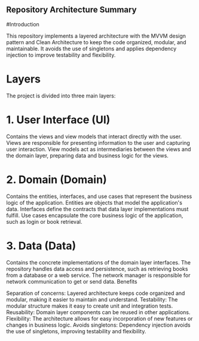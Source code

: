 ## Repository Architecture Summary
#Introduction

This repository implements a layered architecture with the MVVM design pattern and Clean Architecture to keep the code organized, modular, and maintainable. It avoids the use of singletons and applies dependency injection to improve testability and flexibility.

# Layers

The project is divided into three main layers:

# 1. User Interface (UI)

Contains the views and view models that interact directly with the user.
Views are responsible for presenting information to the user and capturing user interaction.
View models act as intermediaries between the views and the domain layer, preparing data and business logic for the views.
# 2. Domain (Domain)

Contains the entities, interfaces, and use cases that represent the business logic of the application.
Entities are objects that model the application's data.
Interfaces define the contracts that data layer implementations must fulfill.
Use cases encapsulate the core business logic of the application, such as login or book retrieval.
# 3. Data (Data)

Contains the concrete implementations of the domain layer interfaces.
The repository handles data access and persistence, such as retrieving books from a database or a web service.
The network manager is responsible for network communication to get or send data.
Benefits

Separation of concerns: Layered architecture keeps code organized and modular, making it easier to maintain and understand.
Testability: The modular structure makes it easy to create unit and integration tests.
Reusability: Domain layer components can be reused in other applications.
Flexibility: The architecture allows for easy incorporation of new features or changes in business logic.
Avoids singletons: Dependency injection avoids the use of singletons, improving testability and flexibility.
